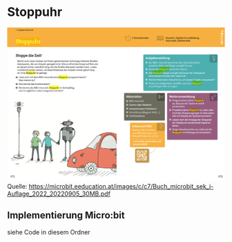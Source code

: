 # Stoppuhr

![](bilder/Stoppuhr_Beispiel.png)
Quelle: https://microbit.eeducation.at/images/c/c7/Buch_microbit_sek_i-Auflage_2022_20220905_30MB.pdf

## Implementierung Micro:bit
siehe Code in diesem Ordner


